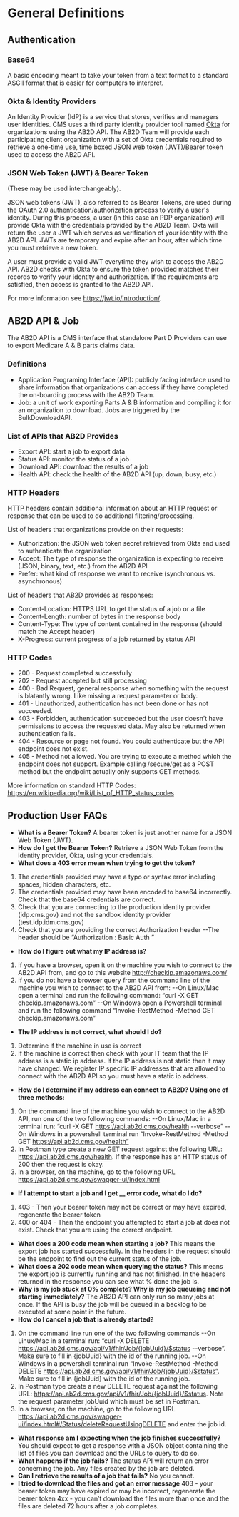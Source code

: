 # General Definitions

## Authentication
### Base64 
A basic encoding meant to take your token from a text format to a standard ASCII format that is easier for computers to interpret.

### Okta & Identity Providers
An Identity Provider (IdP) is a service that stores, verifies and managers user identities. CMS uses a third party identity provider tool named [Okta](https://support.okta.com/help/s/article/What-is-Okta?language=en_US) for organizations using the AB2D API. The AB2D Team will provide each participating client organization with a set of Okta credentials required to retrieve a one-time use, time boxed JSON web token (JWT)/Bearer token used to access the AB2D API.

### JSON Web Token (JWT) & Bearer Token
(These may be used interchangeably).

JSON web tokens (JWT), also referred to as Bearer Tokens,  are used during the OAuth 2.0 authentication/authorization process to verify a user's identity. During this process, a user (in this case an PDP organization) will provide Okta with the credentials provided by the AB2D Team. Okta will return the user a JWT which serves as verification of your identity with the AB2D API.  JWTs are temporary and expire after an hour, after which time you must retrieve a new token.

A user must provide a valid JWT everytime they wish to access the AB2D API. AB2D checks with Okta to ensure the token provided matches their records to verify your identity and authorization. If the requirements are satisfied, then access is granted to the AB2D API.

For more information see https://jwt.io/introduction/. 

## AB2D API & Job
The AB2D API is a CMS interface that standalone Part D Providers can use to export Medicare A & B parts claims data.

### Definitions
- Application Programing Interface (API): publicly facing interface used to share information that organizations can access if they have completed the on-boarding process with the AB2D Team.
- Job: a unit of work exporting Parts A & B information and compiling it for an organization to download. Jobs are triggered by the BulkDownloadAPI.

### List of APIs that AB2D Provides
- Export API: start a job to export data 
- Status API: monitor the status of a job
- Download API: download the results of a job
- Health API: check the health of the AB2D API (up, down, busy, etc.)

### HTTP Headers
HTTP headers contain additional information about an HTTP request or response that can be used to do additional filtering/processing.

List of headers that organizations provide on their requests:
- Authorization: the JSON web token secret retrieved from Okta and used to authenticate the organization
- Accept: The type of response the organization is expecting to receive (JSON, binary, text, etc.) from the AB2D API
- Prefer: what kind of response we want to receive (synchronous vs. asynchronous)

List of headers that AB2D provides as responses:
- Content-Location: HTTPS URL to get the status of a job or a file
- Content-Length: number of bytes in the response body
- Content-Type: The type of content contained in the response (should match the Accept header)
- X-Progress: current progress of a job returned by status API

### HTTP Codes
- 200 -  Request completed successfully
- 202 - Request accepted but still processing
- 400 - Bad Request, general response when something with the request is blatantly wrong. Like missing a request parameter or body.
- 401 - Unauthorized, authentication has not been done or has not succeeded.
- 403 - Forbidden, authentication succeeded but the user doesn’t have permissions to access the requested data. May also be returned when authentication fails.
- 404 - Resource or page not found. You could authenticate but the API endpoint does not exist.
- 405 - Method not allowed. You are trying to execute a method which the endpoint does not support. Example calling /secure/get as a POST method but the endpoint actually only supports GET methods.

More information on standard HTTP Codes: https://en.wikipedia.org/wiki/List_of_HTTP_status_codes 

## Production User FAQs
- **What is a Bearer Token?** 
A bearer token is just another name for a JSON Web Token (JWT).
- **How do I get the Bearer Token?**
Retrieve a JSON Web Token from the identity provider, Okta, using your credentials.
- **What does a 403 error mean when trying to get the token?**
1. The credentials provided may have a typo or syntax error including spaces, hidden characters, etc.
2. The credentials provided may have been encoded to base64 incorrectly. Check that the base64 credentials are correct.
3. Check that you are connecting to the production identity provider (idp.cms.gov) and not the sandbox identity provider (test.idp.idm.cms.gov)
4. Check that you are providing the correct Authorization header
--The header should be “Authorization : Basic Auth <base64 credentials>”
- **How do I figure out what my IP address is?**
1. If you have a browser, open it on the machine you wish to connect to the AB2D API from, and go to this website http://checkip.amazonaws.com/ 
1. If you do not have a browser query from the command line of the machine you wish to connect to the AB2D API from:
--On Linux/Mac open a terminal and run the following command: “curl -X GET checkip.amazonaws.com”
--On Windows open a Powershell terminal and run the following command “Invoke-RestMethod -Method GET checkip.amazonaws.com”
- **The IP address is not correct, what should I do?**
1. Determine if the machine in use is correct
1. If the machine is correct then check with your IT team that the IP address is a static ip address. If the IP address is not static then it may have changed. We register IP specific IP addresses that are allowed to connect with the AB2D API so you must have a static ip address.
- **How do I determine if my address can connect to AB2D? Using one of three methods:**
1. On the command line of the machine you wish to connect to the AB2D API, run one of the two following commands:
--On Linux/Mac in a terminal run: “curl -X GET https://api.ab2d.cms.gov/health --verbose”
--On Windows in a powershell terminal run “Invoke-RestMethod -Method GET https://api.ab2d.cms.gov/health”
1. In Postman type create a new GET request against the following URL: https://api.ab2d.cms.gov/health. If the response has an HTTP status of 200 then the request is okay.
1. In a browser, on the machine, go to the following URL https://api.ab2d.cms.gov/swagger-ui/index.html 
- **If I attempt to start a job and I get __ error code, what do I do?**
1. 403 - Then your bearer token may not be correct or may have expired, regenerate the bearer token
1. 400 or 404 - Then the endpoint you attempted to start a job at does not exist. Check that you are using the correct endpoint.
- **What does a 200 code mean when starting a job?** 
This means the export job has started successfully. In the headers in the request should be the endpoint to find out the current status of the job.
- **What does a 202 code mean when querying the status?**
This means the export job is currently running and has not finished. In the headers returned in the response you can see what % done the job is.
- **Why is my job stuck at 0% complete? Why is my job queueing and not starting immediately?**
The AB2D API can only run so many jobs at once. If the API is busy the job will be queued in a backlog to be executed at some point in the future.
- **How do I cancel a job that is already started?**
1. On the command line run one of the two following commands
--On Linux/Mac in a terminal run: “curl -X DELETE https://api.ab2d.cms.gov/api/v1/fhir/Job/{jobUuid}/$status --verbose”. Make sure to fill in {jobUuid} with the id of the running job.
--On Windows in a powershell terminal run “Invoke-RestMethod -Method DELETE https://api.ab2d.cms.gov/api/v1/fhir/Job/{jobUuid}/$status”. Make sure to fill in {jobUuid} with the id of the running job.
1. In Postman type create a new DELETE request against the following URL: https://api.ab2d.cms.gov/api/v1/fhir/Job/{jobUuid}/$status. Note the request parameter jobUuid which must be set in Postman.
1. In a browser, on the machine, go to the following URL https://api.ab2d.cms.gov/swagger-ui/index.html#/Status/deleteRequestUsingDELETE and enter the job id.
- **What response am I expecting when the job finishes successfully?**
You should expect to get a response with a JSON object containing the list of files you can download and the URLs to query to do so.
- **What happens if the job fails?**
The status API will return an error concerning the job. Any files created by the job are deleted.
- **Can I retrieve the results of a job that fails?**
No you cannot.
- **I tried to download the files and got an error message**
403 - your bearer token may have expired or may be incorrect, regenerate the bearer token
4xx - you can’t download the files more than once and the files are deleted 72 hours after a job completes.
